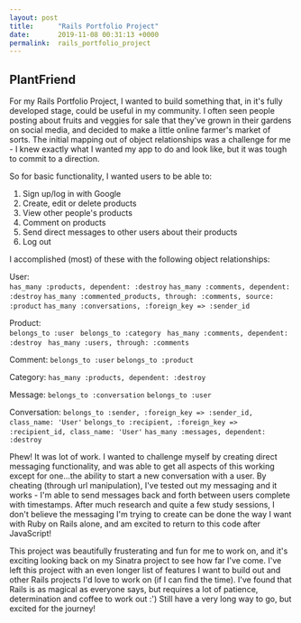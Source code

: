```yaml
---
layout: post
title:      "Rails Portfolio Project"
date:       2019-11-08 00:31:13 +0000
permalink:  rails_portfolio_project
---
```



## PlantFriend

For my Rails Portfolio Project, I wanted to build something that, in it's fully developed stage, could be useful in my community. I often seen people posting about fruits and veggies for sale that they've grown in their gardens on social media, and decided to make a little online farmer's market of sorts. The initial mapping out of object relationships was a challenge for me - I knew exactly what I wanted my app to do and look like, but it was tough to commit to a direction.

So for basic functionality, I wanted users to be able to:

1. Sign up/log in with Google
2. Create, edit or delete products
3. View other people's products
4. Comment on products
5. Send direct messages to other users about their products
6. Log out

I accomplished (most) of these with the following object relationships:

User:  
`has_many :products, dependent: :destroy`
`has_many :comments, dependent: :destroy`
`has_many :commented_products, through: :comments, source: :product`
`has_many :conversations, :foreign_key => :sender_id`
		
Product:	
`belongs_to :user`
` belongs_to :category`
` has_many :comments, dependent: :destroy`
` has_many :users, through: :comments`

Comment: 
`belongs_to :user`
`belongs_to :product`

Category:
`has_many :products, dependent: :destroy`

Message:
`belongs_to :conversation`
`belongs_to :user`

Conversation:
`belongs_to :sender, :foreign_key => :sender_id, class_name: 'User'`
`belongs_to :recipient, :foreign_key => :recipient_id, class_name: 'User'`
`has_many :messages, dependent: :destroy`

Phew! It was lot of work. I wanted to challenge myself by creating direct messaging functionality, and was able to get all aspects of this working except for one...the ability to start a new conversation with a user. By cheating (through url manipulation), I've tested out my messaging and it works - I'm able to send messages back and forth between users complete with timestamps. After much research and quite a few study sessions, I don't believe the messaging I'm trying to create can be done the way I want with Ruby on Rails alone, and am excited to return to this code after JavaScript!

This project was beautifully frusterating and fun for me to work on, and it's exciting looking back on my Sinatra project to see how far I've come. I've left this project with an even longer list of features I want to build out and other Rails projects I'd love to work on (if I can find the time). I've found that Rails is as magical as everyone says, but requires a lot of patience, determination and coffee to work out :') Still have a very long way to go, but excited for the journey!






